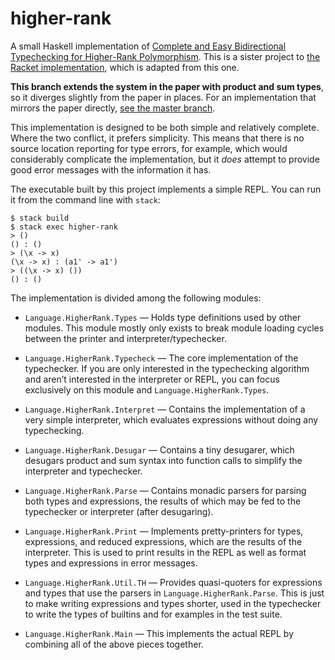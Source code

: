 # higher-rank

A small Haskell implementation of [Complete and Easy Bidirectional Typechecking
for Higher-Rank Polymorphism][complete-and-easy]. This is a sister project to [the Racket implementation][racket-higher-rank], which is adapted from this one.

**This branch extends the system in the paper with product and sum types**, so it diverges slightly from the paper in places. For an implementation that mirrors the paper directly, [see the master branch][higher-rank-master].

This implementation is designed to be both simple and relatively complete. Where the two conflict, it prefers simplicity. This means that there is no source location reporting for type errors, for example, which would considerably complicate the implementation, but it *does* attempt to provide good error messages with the information it has.

The executable built by this project implements a simple REPL. You can run it from the command line with `stack`:

```
$ stack build
$ stack exec higher-rank
> ()
() : ()
> (\x -> x)
(\x -> x) : (a1' -> a1')
> ((\x -> x) ())
() : ()
```

The implementation is divided among the following modules:

  - `Language.HigherRank.Types` — Holds type definitions used by other modules. This module mostly only exists to break module loading cycles between the printer and interpreter/typechecker.

  - `Language.HigherRank.Typecheck` — The core implementation of the typechecker. If you are only interested in the typechecking algorithm and aren’t interested in the interpreter or REPL, you can focus exclusively on this module and `Language.HigherRank.Types`.

  - `Language.HigherRank.Interpret` — Contains the implementation of a very simple interpreter, which evaluates expressions without doing any typechecking.

  - `Language.HigherRank.Desugar` — Contains a tiny desugarer, which desugars product and sum syntax into function calls to simplify the interpreter and typechecker.

  - `Language.HigherRank.Parse` — Contains monadic parsers for parsing both types and expressions, the results of which may be fed to the typechecker or interpreter (after desugaring).

  - `Language.HigherRank.Print` — Implements pretty-printers for types, expressions, and reduced expressions, which are the results of the interpreter. This is used to print results in the REPL as well as format types and expressions in error messages.

  - `Language.HigherRank.Util.TH` — Provides quasi-quoters for expressions and types that use the parsers in `Language.HigherRank.Parse`. This is just to make writing expressions and types shorter, used in the typechecker to write the types of builtins and for examples in the test suite.

  - `Language.HigherRank.Main` — This implements the actual REPL by combining all of the above pieces together.

[complete-and-easy]: http://www.cs.cmu.edu/~joshuad/papers/bidir/
[higher-rank-master]: https://github.com/lexi-lambda/higher-rank
[racket-higher-rank]: https://github.com/lexi-lambda/racket-higher-rank
